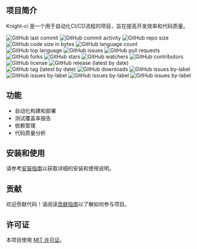 
## 项目简介

Knight-ci 是一个用于自动化CI/CD流程的项目，旨在提高开发效率和代码质量。

![GitHub last commit](https://img.shields.io/github/last-commit/yoyomooc/Knight-ci)
![GitHub commit activity](https://img.shields.io/github/commit-activity/m/yoyomooc/Knight-ci)
![GitHub repo size](https://img.shields.io/github/repo-size/yoyomooc/Knight-ci)
![GitHub code size in bytes](https://img.shields.io/github/languages/code-size/yoyomooc/Knight-ci)
![GitHub language count](https://img.shields.io/github/languages/count/yoyomooc/Knight-ci)
![GitHub top language](https://img.shields.io/github/languages/top/yoyomooc/Knight-ci)
![GitHub issues](https://img.shields.io/github/issues/yoyomooc/Knight-ci)
![GitHub pull requests](https://img.shields.io/github/issues-pr/yoyomooc/Knight-ci)
![GitHub forks](https://img.shields.io/github/forks/yoyomooc/Knight-ci)
![GitHub stars](https://img.shields.io/github/stars/yoyomooc/Knight-ci)
![GitHub watchers](https://img.shields.io/github/watchers/yoyomooc/Knight-ci)
![GitHub contributors](https://img.shields.io/github/contributors/yoyomooc/Knight-ci)
![GitHub license](https://img.shields.io/github/license/yoyomooc/Knight-ci)
![GitHub release (latest by date)](https://img.shields.io/github/v/release/yoyomooc/Knight-ci)
![GitHub tag (latest by date)](https://img.shields.io/github/v/tag/yoyomooc/Knight-ci)
![GitHub downloads](https://img.shields.io/github/downloads/yoyomooc/Knight-ci/total)
![GitHub issues by-label](https://img.shields.io/github/issues/yoyomooc/Knight-ci/help%20wanted)
![GitHub issues by-label](https://img.shields.io/github/issues/yoyomooc/Knight-ci/good%20first%20issue)
![GitHub issues by-label](https://img.shields.io/github/issues/yoyomooc/Knight-ci/bug)
![GitHub issues by-label](https://img.shields.io/github/issues/yoyomooc/Knight-ci/enhancement)

## 功能

- 自动化构建和部署
- 测试覆盖率报告
- 依赖管理
- 代码质量分析

## 安装和使用

请参考[安装指南](docs/installation.md)以获取详细的安装和使用说明。

## 贡献

欢迎贡献代码！请阅读[贡献指南](docs/contributing.md)以了解如何参与项目。

## 许可证

本项目使用 [MIT 许可证](LICENSE)。

